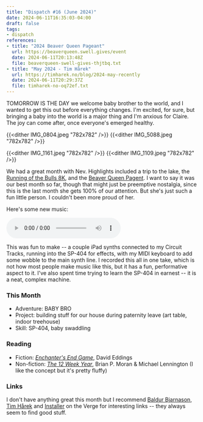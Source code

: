 ```yaml
---
title: "Dispatch #16 (June 2024)"
date: 2024-06-11T16:35:03-04:00
draft: false
tags:
- dispatch
references:
- title: "2024 Beaver Queen Pageant"
  url: https://beaverqueen.swell.gives/event
  date: 2024-06-11T20:13:48Z
  file: beaverqueen-swell-gives-thjtbq.txt
- title: "May 2024 - Tim Hårek"
  url: https://timharek.no/blog/2024-may-recently
  date: 2024-06-11T20:29:37Z
  file: timharek-no-oq72ef.txt
---
```


TOMORROW IS THE DAY we welcome baby brother to the world, and I wanted to get this out before everything changes. I'm excited, for sure, but bringing a baby into the world is a major thing and I'm anxious for Claire. The joy can come after, once everyone's emerged healthy.

<!--more-->

{{<dither IMG_0804.jpeg "782x782" />}}
{{<dither IMG_5088.jpeg "782x782" />}}

{{<dither IMG_1161.jpeg "782x782" />}}
{{<dither IMG_1109.jpeg "782x782" />}}

We had a great month with Nev. Highlights included a trip to the lake, the [Running of the Bulls 8K][1], and the [Beaver Queen Pagent][2]. I want to say it was our best month so far, though that might just be preemptive nostalgia, since this is the last month she gets 100% of our attention. But she's just such a fun little person. I couldn't been more proud of her.

[1]: https://bullcityrunning.com/our-races/running-of-the-bulls-8k/
[2]: https://beaverqueen.swell.gives/event

Here's some new music:

<audio controls src="/journal/dispatch-16-june-2024/Asperitas.mp3"></audio>

This was fun to make -- a couple iPad synths connected to my Circuit Tracks, running into the SP-404 for effects, with my MIDI keyboard to add some wobble to the main synth line. I recorded this all in one take, which is not how most people make music like this, but it has a fun, performative aspect to it. I've also spent time trying to learn the SP-404 in earnest -- it is a neat, complex machine.

### This Month

* Adventure: BABY BRO
* Project: building stuff for our house during paternity leave (art table, indoor treehouse)
* Skill: SP-404, baby swaddling

### Reading

* Fiction: [_Enchanter's End Game_][3], David Eddings
* Non-fiction: [_The 12 Week Year_][4], Brian P. Moran & Michael Lennington (I like the concept but it's pretty fluffy)

[3]: https://www.goodreads.com/book/show/44687.Enchanters_End_Game
[4]: https://www.goodreads.com/book/show/10009377-the-12-week-year

### Links

I don't have anything great this month but I recommend [Baldur Bjarnason][5], [Tim Hårek][6] and [Installer][7] on the Verge for interesting links -- they always seem to find good stuff.

[5]: https://softwarecrisis.dev/
[6]: https://timharek.no/blog/2024-may-recently
[7]: https://www.theverge.com/installer-newsletter
